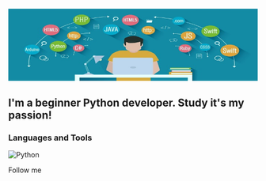 ![Header](https://github.com/Brainisthekey/Brainisthekey/blob/main/assets/profile%20image.png)

## I'm a beginner Python developer. Study it's my passion!

### Languages and Tools
![Python](https://img.shields.io/badge/-Python-<COLOR>?style=for-the-badge&logo=appveyor)

Follow me